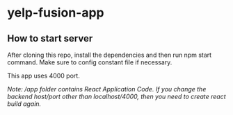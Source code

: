 # yelp-fusion-app

## How to start server
After cloning this repo, install the dependencies and then run npm start command. Make sure to config constant file if necessary.

This app uses 4000 port.

*Note: /app folder contains React Application Code. If you change the backend host/port other than localhost/4000, then you need to create react build again.*

